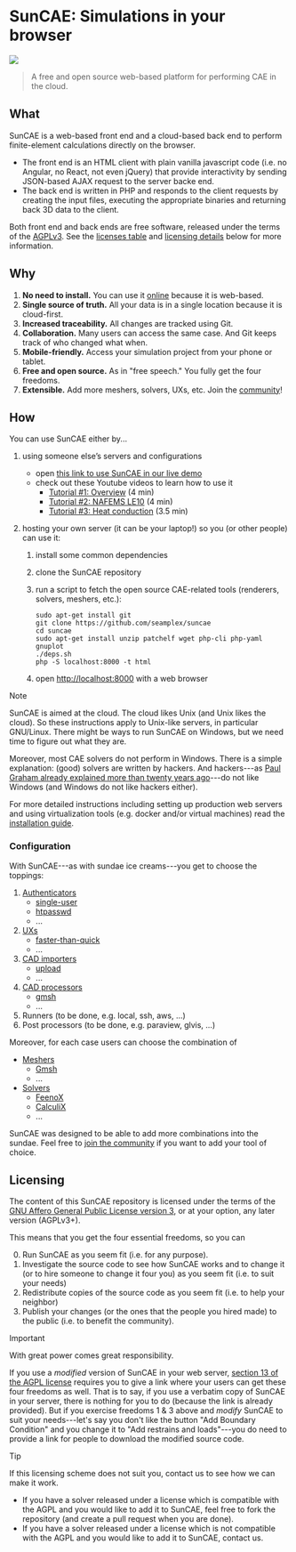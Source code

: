 # SunCAE: Simulations in your browser

![](doc/logo.svg)

> A free and open source web-based platform for performing CAE in the cloud.

## What

SunCAE is a web-based front end and a cloud-based back end to perform finite-element calculations directly on the browser.

 * The front end is an HTML client with plain vanilla javascript code (i.e. no Angular, no React, not even jQuery) that provide interactivity by sending JSON-based AJAX request to the server backe end. 
 * The back end is written in PHP and responds to the client requests by creating the input files, executing the appropriate binaries and returning back 3D data to the client.

Both front end and back ends are free software, released under the terms of the [AGPLv3](https://www.gnu.org/licenses/agpl-3.0.en.html). See the [licenses table](LICENSES.md) and [licensing details](#licensing) below for more information.


## Why

 1. **No need to install.** You can use it [online](https://www.caeplex.com/suncae) because it is web-based.
 2. **Single source of truth.** All your data is in a single location because it is cloud-first.
 3. **Increased traceability.** All changes are tracked using Git.
 4. **Collaboration.** Many users can access the same case. And Git keeps track of who changed what when.
 5. **Mobile-friendly.** Access your simulation project from your phone or tablet.
 6. **Free and open source.** As in "free speech." You fully get the four freedoms.
 7. **Extensible.** Add more meshers, solvers, UXs, etc. Join the [community](https://github.com/seamplex/suncae/discussions)!


## How

You can use SunCAE either by...

 1. using someone else’s servers and configurations

     * open [this link to use SunCAE in our live demo](https://www.caeplex.com/suncae)
     * check out these Youtube videos to learn how to use it
       - [Tutorial #1: Overview](https://youtu.be/MYl7-tcCAfE) (4 min)
       - [Tutorial #2: NAFEMS LE10](https://youtu.be/ANQX0EZI_q8) (4 min)
       - [Tutorial #3: Heat conduction](https://youtu.be/WeEeZ5BVm8I) (3.5 min)


 2. hosting your own server (it can be your laptop!) so you (or other people) can use it:

     1. install some common dependencies
     2. clone the SunCAE repository
     3. run a script to fetch the open source CAE-related tools (renderers, solvers, meshers, etc.):

        ```terminal
        sudo apt-get install git
        git clone https://github.com/seamplex/suncae
        cd suncae
        sudo apt-get install unzip patchelf wget php-cli php-yaml gnuplot
        ./deps.sh
        php -S localhost:8000 -t html
        ```
     4. open <http://localhost:8000> with a web browser

> [!NOTE]
> SunCAE is aimed at the cloud. The cloud likes Unix (and Unix likes the cloud).
> So these instructions apply to Unix-like servers, in particular GNU/Linux.
> There might be ways to run SunCAE on Windows, but we need time to figure out what they are.
>
> Moreover, most CAE solvers do not perform in Windows.
> There is a simple explanation: (good) solvers are written by hackers.
> And hackers---as [Paul Graham already explained more than twenty years ago](https://paulgraham.com/gh.html)---do not like Windows (and Windows do not like hackers either).


For more detailed instructions including setting up production web servers and using virtualization tools (e.g. docker and/or virtual machines) read the [installation guide](doc/INSTALL.md).


### Configuration

With SunCAE---as with sundae ice creams---you get to choose the toppings:

 1. [Authenticators](auths)
     * [single-user](auths/single-user)
     * [htpasswd](auths/htpasswd)
     * ...
 2. [UXs](uxs)
     * [faster-than-quick](uxs/faster-than-quick)
     * ...
 3. [CAD importers](cadimporters)
     * [upload](cadimporters/upload)
     * ...
 4. [CAD processors](cadprocessors)
     * [gmsh](cadprocessors/gmsh)
     * ...
 5. Runners (to be done, e.g. local, ssh, aws, ...)
 6. Post processors (to be done, e.g. paraview, glvis, ...)

Moreover, for each case users can choose the combination of

 * [Meshers](meshers)
   - [Gmsh](meshers/gmsh)
   - ...
 * [Solvers](solvers)
   - [FeenoX](solvers/feenox)
   - [CalculiX](solvers/calculix)
   - ...

SunCAE was designed to be able to add more combinations into the sundae.
Feel free to [join the community](https://github.com/seamplex/suncae/discussions) if you want to add your tool of choice.

   
## Licensing

The content of this SunCAE repository is licensed under the terms of the [GNU Affero General Public License version 3](https://www.gnu.org/licenses/agpl-3.0.en.html), or at your option, any later version (AGPLv3+). 

This means that you get the four essential freedoms, so you can

 0. Run SunCAE as you seem fit (i.e. for any purpose).
 1. Investigate the source code to see how SunCAE works and to change it (or to hire someone to change it four you) as you seem fit (i.e. to suit your needs)
 2. Redistribute copies of the source code as you seem fit (i.e. to help your neighbor)
 3. Publish your changes (or the ones that the people you hired made) to the public (i.e. to benefit the community).

> [!IMPORTANT]
> With great power comes great responsibility.

If you use a _modified_ version of SunCAE in your web server, [section 13 of the AGPL license](https://www.gnu.org/licenses/agpl-3.0.en.html#section13) requires you to give a link where your users can get these four freedoms as well.
That is to say, if you use a verbatim copy of SunCAE in your server, there is nothing for you to do (because the link is already provided).
But if you exercise freedoms 1 & 3 above and _modify_ SunCAE to suit your needs---let's say you don't like the button "Add Boundary Condition" and you change it to "Add restrains and loads"---you do need to provide a link for people to download the modified source code.

> [!TIP]
> If this licensing scheme does not suit you, contact us to see how we can make it work.

 * If you have a solver released under a license which is compatible with the AGPL and you would like to add it to SunCAE, feel free to fork the repository (and create a pull request when you are done).
 * If you have a solver released under a license which is not compatible with the AGPL and you would like to add it to SunCAE, contact us.


